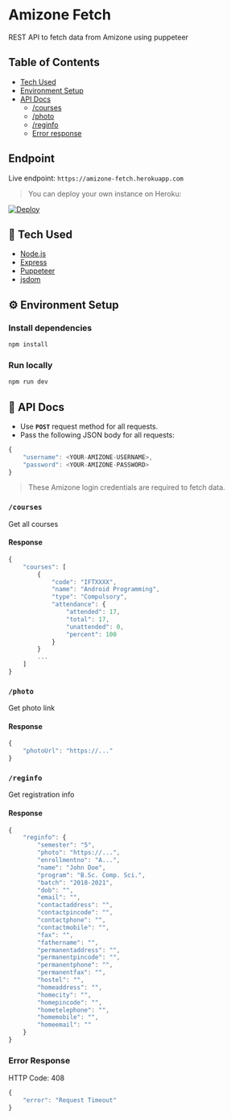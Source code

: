 # Amizone Fetch
REST API to fetch data from Amizone using puppeteer

## Table of Contents
* [Tech Used](#tech-used)
* [Environment Setup](#environment-setup)
* [API Docs](#api-docs)
    * [/courses](#courses)
    * [/photo](#photo)
    * [/reginfo](#reginfo)
    * [Error response](#error-response)

## Endpoint
Live endpoint: `https://amizone-fetch.herokuapp.com`  
> You can deploy your own instance on Heroku:

[![Deploy](https://www.herokucdn.com/deploy/button.svg)](https://heroku.com/deploy?template=https://github.com/PawanKolhe/amizone-fetch)

<a id="tech-used"></a>
## 🧰 Tech Used
* [Node.js](https://nodejs.org/en/)
* [Express](https://expressjs.com/)
* [Puppeteer](https://github.com/puppeteer/puppeteer)
* [jsdom](https://github.com/jsdom/jsdom)

<a id="environment-setup"></a>
## ⚙️ Environment Setup
### Install dependencies
```bash
npm install
```
### Run locally
```bash
npm run dev
```

<a id="api-docs"></a>
## 📜 API Docs

* Use **`POST`** request method for all requests.  
* Pass the following JSON body for all requests:
```javascript
{
    "username": <YOUR-AMIZONE-USERNAME>,
    "password": <YOUR-AMIZONE-PASSWORD>
}
```
> These Amizone login credentials are required to fetch data.

### `/courses`
Get all courses
#### Response
```javascript
{
    "courses": [
        {
            "code": "IFTXXXX",
            "name": "Android Programming",
            "type": "Compulsory",
            "attendance": {
                "attended": 17,
                "total": 17,
                "unattended": 0,
                "percent": 100
            }
        }
        ...
    ]
}
```

### `/photo`
Get photo link
#### Response
```javascript
{
    "photoUrl": "https://..."
}
```

### `/reginfo`
Get registration info
#### Response
```javascript
{
    "reginfo": {
        "semester": "5",
        "photo": "https://...",
        "enrollmentno": "A...",
        "name": "John Doe",
        "program": "B.Sc. Comp. Sci.",
        "batch": "2018-2021",
        "dob": "",
        "email": "",
        "contactaddress": "",
        "contactpincode": "",
        "contactphone": "",
        "contactmobile": "",
        "fax": "",
        "fathername": "",
        "permanentaddress": "",
        "permanentpincode": "",
        "permanentphone": "",
        "permanentfax": "",
        "hostel": "",
        "homeaddress": "",
        "homecity": "",
        "homepincode": "",
        "hometelephone": "",
        "homemobile": "",
        "homeemail": ""
    }
}
```

### Error Response
HTTP Code: 408
```javascript
{
    "error": "Request Timeout"
}
```
